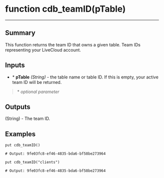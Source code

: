 # function cdb_teamID(pTable)
---
## Summary
This function returns the team ID that owns a given table. Team IDs representing your LiveCloud account.

## Inputs
* \* **pTable** *(String)* - the table name or table ID. If this is empty, your active team ID will be returned.

> \* _optional parameter_

## Outputs
(String) - The team ID.

## Examples
```livecodeserver
put cdb_teamID()

# Output: 9fe03fc8-ef46-4835-bda6-bf58be273964

put cdb_teamID("clients")

# Output: 9fe03fc8-ef46-4835-bda6-bf58be273964
``` 
